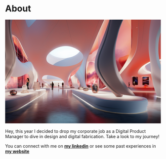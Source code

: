 # About

![](../images/gallery.png)

Hey, this year I decided to drop my corporate job as a Digital Product Manager to dive in design and digital fabrication. Take a look to my journey!

You can connect with me on **[my linkedin](https://www.linkedin.com/in/vania-bisbal)** or see some past experiences in **[my website](https://vaniabisbal.wordpress.com/)**

 
